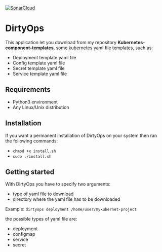 [![SonarCloud](https://sonarcloud.io/images/project_badges/sonarcloud-white.svg)](https://sonarcloud.io/dashboard?id=FrancescoDiSalesGithub_DirtyOps)
# DirtyOps 

This application let you download from my repository **Kubernetes-component-templates**, some kubernetes yaml file templates, such as:

* Deployment template yaml file
* Config template yaml file
* Secret template yaml file
* Service template yaml file

## Requirements

* Python3 environment
* Any Linux/Unix distribution

## Installation

If you want a permanent installation of DirtyOps on your system then ran the following commands:

* `chmod +x install.sh`
* `sudo ./install.sh`

## Getting started

With DirtyOps you have to specify two arguments:
* type of yaml file to download
* directory where the yaml file has to be downloaded

Example:
`dirtyops deployment /home/user/mykubernet-project`

the possible types of yaml file are:
* deployment
* configmap
* service
* secret

